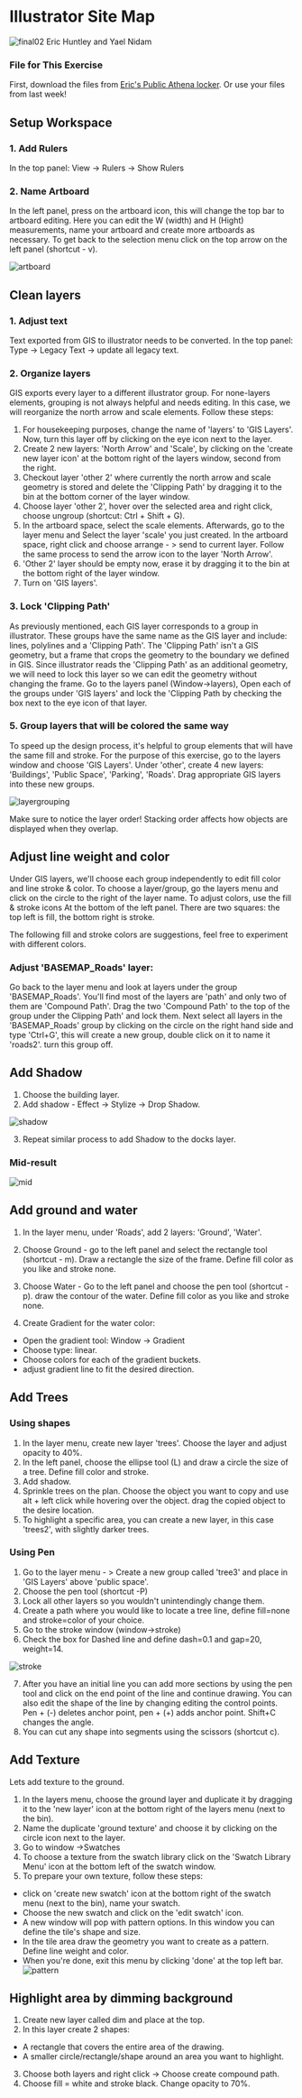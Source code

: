 # Illustrator Site Map
![final02](./images/final02.JPG)
Eric Huntley and Yael Nidam

### File for This Exercise

First, download the files from [Eric's Public Athena locker](mit.edu/ehuntley/Public/illustrator-workshop.zip). Or use your files from last week!

## Setup Workspace

### 1. Add Rulers
In the top panel: View -> Rulers -> Show Rulers

### 2. Name Artboard
In the left panel, press on the artboard icon, this will change the top bar to artboard editing. Here you can edit the W (width) and H (Hight) measurements, name your artboard and create more artboards as necessary. To get back to the selection menu click on the top arrow on the left panel (shortcut - v).

![artboard](./images/artboard.JPG)

## Clean layers

### 1. Adjust text
Text exported from GIS to illustrator needs to be converted.
In the top panel: Type -> Legacy Text -> update all legacy text.

### 2. Organize layers
GIS exports every layer to a different illustrator group. For none-layers elements, grouping is not always helpful and needs editing. In this case, we will reorganize the north arrow and scale elements. Follow these steps:
1. For housekeeping purposes, change the name of 'layers' to 'GIS Layers'. Now, turn this layer off by clicking on the eye icon next to the layer.
2. Create 2 new layers: 'North Arrow' and 'Scale', by clicking on the 'create new layer icon' at the bottom right of the layers window, second from the right.
3. Checkout layer 'other 2' where currently the north arrow and scale geometry is stored and delete the 'Clipping Path' by dragging it to the bin at the bottom corner of the layer window.
4. Choose layer 'other 2', hover over the selected area and right click, choose ungroup (shortcut: Ctrl + Shift + G).
5. In the artboard space, select the scale elements. Afterwards, go to the layer menu and Select the layer 'scale' you just created.  In the artboard space, right click and choose arrange - > send to current layer. Follow the same process to send the arrow icon to the layer 'North Arrow'.
6. 'Other 2' layer should be empty now, erase it by dragging it to the bin at the bottom right of the layer window.
7. Turn on 'GIS layers'.

### 3. Lock 'Clipping Path'
As previously mentioned, each GIS layer corresponds to a group in illustrator. These groups have the same name as the GIS layer and include:
lines, polylines and a 'Clipping Path'. The 'Clipping Path' isn't a GIS geometry, but a frame that crops the geometry to the boundary we defined in GIS. Since illustrator reads the 'Clipping Path' as an additional geometry, we will need to lock this layer so we can edit the geometry without changing the frame.
Go to the layers panel (Window->layers), Open each of the groups under 'GIS layers' and lock the 'Clipping Path by checking the box next to the eye icon of that layer.

### 5. Group layers that will be colored the same way
To speed up the design process, it's helpful to group elements that will have the same fill and stroke. For the purpose of this exercise, go to the layers window and choose 'GIS Layers'. Under 'other', create 4 new layers: 'Buildings', 'Public Space', 'Parking', 'Roads'. Drag appropriate GIS layers into these new groups.

![layergrouping](./images/layergrouping.JPG)

Make sure to notice the layer order! Stacking order affects how objects are displayed when they overlap.

## Adjust line weight and color
Under GIS layers, we'll choose each group independently to edit fill color and line stroke & color.
To choose a layer/group, go the layers menu and click on the circle to the right of the layer name.
To adjust colors, use the fill & stroke icons At the bottom of the left panel. There are two squares: the top left is fill, the bottom right is stroke.

The following fill and stroke colors are suggestions, feel free to experiment with different colors.

### Adjust 'BASEMAP_Roads' layer:
Go back to the layer menu and look at layers under the group 'BASEMAP_Roads'. You'll find most of the layers are 'path' and only two of them are 'Compound Path'. Drag the two 'Compound Path' to the top of the group under the Clipping Path' and lock them. Next select all layers in the 'BASEMAP_Roads' group by clicking on the circle on the right hand side and type 'Ctrl+G', this will create a new group, double click on it to name it 'roads2'. turn this group off.

## Add Shadow
1. Choose the building layer.
2. Add shadow - Effect -> Stylize -> Drop Shadow.

![shadow](./images/shaddow.JPG)

3. Repeat similar process to add Shadow to the docks layer.

### Mid-result
![mid](./images/mid.JPG)


## Add ground and water

1. In the layer menu, under 'Roads', add 2 layers:
'Ground', 'Water'.

2. Choose Ground - go to the left panel and select the rectangle tool (shortcut - m). Draw a rectangle the size of the frame. Define fill color as you like and stroke none.

3. Choose Water - Go to the left panel and choose the pen tool (shortcut - p).
draw the contour of the water. Define fill color as you like and stroke none.

4. Create Gradient for the water color:
- Open the gradient tool: Window -> Gradient
- Choose type: linear.
- Choose colors for each of the gradient buckets.
- adjust gradient line to fit the desired direction.

## Add Trees
### Using shapes
1. In the layer menu, create new layer 'trees'. Choose the layer and adjust opacity to 40%.
2. In the left panel, choose the ellipse tool (L) and draw a circle the size of a tree. Define fill color and stroke.
3. Add shadow.
4. Sprinkle trees on the plan. Choose the object you want to copy and use alt + left click while hovering over the object. drag the copied object to the desire location.
5. To highlight a specific area, you can create a new layer, in this case 'trees2', with slightly darker trees.

### Using Pen
1. Go to the layer menu - > Create a new group called 'tree3' and place in 'GIS Layers' above 'public space'.
2. Choose the pen tool (shortcut -P)
3. Lock all other layers so you wouldn't unintendingly change them.
4. Create a path where you would like to locate a tree line, define fill=none and stroke=color of your choice.
5. Go to the stroke window (window->stroke)
6. Check the box for Dashed line and define dash=0.1 and gap=20, weight=14.

![stroke](./images/stroke.JPG)

7. After you have an initial line you can add more sections by using the pen tool and click on the end point of the line and continue drawing. You can also edit the shape of the line by changing editing the control points. Pen + (-) deletes anchor point, pen + (+) adds anchor point. Shift+C changes the angle.
8. You can cut any shape into segments using the scissors (shortcut c).

## Add Texture
Lets add texture to the ground.
1. In the layers menu, choose the ground layer and duplicate it by dragging it to the 'new layer' icon at the bottom right of the layers menu (next to the bin).
2. Name the duplicate 'ground texture' and choose it by clicking on the circle icon next to the layer.
3. Go to window ->Swatches
4. To choose a texture from the swatch library click on the 'Swatch Library Menu' icon at the bottom left of the swatch window.
5. To prepare your own texture, follow these steps:
- click on 'create new swatch' icon at the bottom right of the swatch menu (next to the bin), name your swatch.
- Choose the new swatch and click on the 'edit swatch' icon.
- A new window will pop with pattern options. In this window you can define the tile's shape and size.
- In the tile area draw the geometry you want to create as a pattern. Define line weight and color.
- When you're done, exit this menu by clicking 'done' at the top left bar.
![pattern](./images/pattern.JPG)

## Highlight area by dimming background
1. Create new layer called dim and place at the top.
2. In this layer create 2 shapes:
- A rectangle that covers the entire area of the drawing.
- A smaller circle/rectangle/shape around an area you want to highlight.
3. Choose both layers and right click -> Choose create compound path.
4. Choose fill = white and stroke black. Change opacity to 70%.
